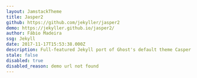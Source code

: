 ```yaml
---
layout: JamstackTheme
title: Jasper2
github: https://github.com/jekyller/jasper2
demo: https://jekyller.github.io/jasper2/
author: Fábio Madeira
ssg: Jekyll
date: 2017-11-17T15:53:38.000Z
description: Full-featured Jekyll port of Ghost's default theme Casper v2 👻
stale: false
disabled: true
disabled_reason: demo url not found
---
```

